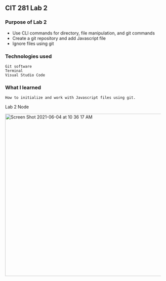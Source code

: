 ## CIT 281 Lab 2

### Purpose of Lab 2
* Use CLI commands for directory, file manipulation, and git commands
* Create a git repository and add Javascript file
* Ignore files using git
 
### Technologies used
    Git software
    Terminal
    Visual Studio Code

### What I learned
    How to initialize and work with Javascript files using git. 



Lab 2 Node 

<img width="526" alt="Screen Shot 2021-06-04 at 10 36 17 AM" src="https://user-images.githubusercontent.com/84147507/120841803-d1896580-c520-11eb-9f6b-5a94fc63e165.png">
